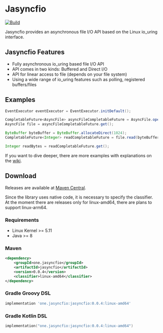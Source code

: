 # Jasyncfio

[![Build](https://github.com/ikorennoy/jasyncfio/actions/workflows/build.yml/badge.svg)](https://github.com/ikorennoy/jasyncfio/actions/workflows/build.yml)

Jasyncfio provides an asynchronous file I/O API based on the Linux io_uring interface.

## Jasyncfio Features

* Fully asynchronous io_uring based file I/O API
* API comes in two kinds: Buffered and Direct I/O
* API for linear access to file (depends on your file system)
* Using a wide range of io_uring features such as polling, registered buffers/files

## Examples

```java
EventExecutor eventExecutor = EventExecutor.initDefault();

CompletableFuture<AsyncFile> asyncFileCompletableFuture = AsyncFile.open(Paths.get("path/to/file"), eventExecutor);
AsyncFile file = asyncFileCompletableFuture.get();

ByteBuffer byteBuffer = ByteBuffer.allocateDirect(1024);
CompletableFuture<Integer> readCompletableFuture = file.read(byteBuffer);

Integer readBytes = readCompletableFuture.get();
```

If you want to dive deeper, there are more examples with explanations on the [wiki](https://github.com/ikorennoy/jasyncfio/wiki).

## Download 

Releases are available at [Maven Central](https://search.maven.org/artifact/one.jasyncfio/jasyncfio).

Since the library uses native code, it is necessary to specify the classifier. At the moment there are releases only for linux-amd64, there are plans to support linux-arm64.

### Requirements
* Linux Kernel >= 5.11
* Java >= 8

### Maven

```xml
<dependency>
    <groupId>one.jasyncfio</groupId>
    <artifactId>jasyncfio</artifactId>
    <version>0.0.4</version>
    <classifier>linux-amd64</classifier>
</dependency>
```

### Gradle Groovy DSL

```groovy
implementation 'one.jasyncfio:jasyncfio:0.0.4:linux-amd64'
```


### Gradle Kotlin DSL

```kotlin
implementation("one.jasyncfio:jasyncfio:0.0.4:linux-amd64")
```


